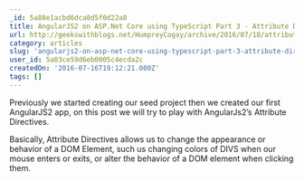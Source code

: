 ```yaml
---
_id: 5a88e1acbd6dca0d5f0d22a8
title: AngularJS2 on ASP.Net Core using TypeScript Part 3 - Attribute Directives
url: http://geekswithblogs.net/HumpreyCogay/archive/2016/07/18/attribute-directives.aspx
category: articles
slug: 'angularjs2-on-asp-net-core-using-typescript-part-3-attribute-directives'
user_id: 5a83ce59d6eb0005c4ecda2c
createdOn: '2016-07-16T19:12:21.000Z'
tags: []
---
```


Previously we started creating our seed project then we created our first AngularJS2 app, on this post we will try to play with AngularJs2’s Attribute Directives.

Basically, Attribute Directives allows us to change the appearance or behavior of a DOM Element, such us changing colors of DIVS when our mouse enters or exits, or alter the behavior of a DOM element when clicking them.
